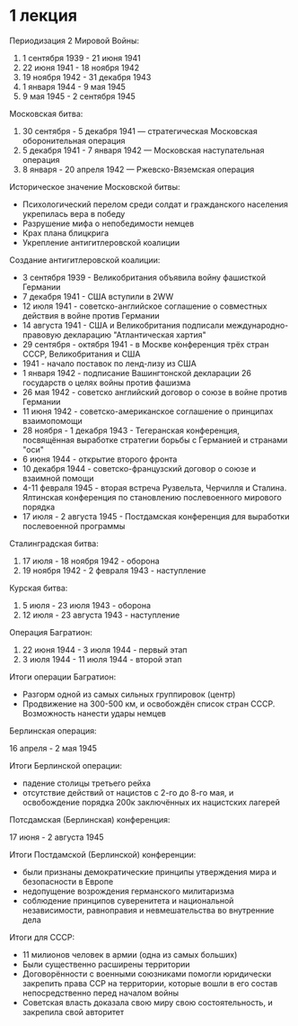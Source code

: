 # 1 лекция

Периодизация 2 Мировой Войны:

1. 1 сентября 1939 - 21 июня 1941
2. 22 июня 1941 - 18 ноября 1942
3. 19 ноября 1942 - 31 декабря 1943
4. 1 января 1944 - 9 мая 1945
5. 9 мая 1945 - 2 сентября 1945

Московская битва:

1. 30 сентября - 5 декабря 1941 — стратегическая Московская оборонительная операция
2. 5 декабря 1941 - 7 января 1942 — Московская наступательная операция
3. 8 января - 20 апреля 1942 — Ржевско-Вяземская операция

Историческое значение Московской битвы:

- Психологический перелом среди солдат и гражданского населения укрепилась вера в победу
- Разрушение мифа о непобедимости немцев
- Крах плана блицкрига
- Укрепление антигитлеровской коалиции

Создание антигитлеровской коалиции:

- 3 сентября 1939 - Великобритания объявила войну фашисткой Германии
- 7 декабря 1941 - США вступили в 2WW
- 12 июля 1941 - советско-английское соглашение о совместных действия в войне против Германии
- 14 августа 1941 - США и Великобритания подписали международно-правовую декларацию "Атлантическая хартия"
- 29 сентября - октября 1941 - в Москве конференция трёх стран СССР, Великобритания и США
- 1941 - начало поставок по ленд-лизу из США
- 1 января 1942 - подписание Вашингтонской декларации 26 государств о целях войны против фашизма
- 26 мая 1942 - советско английский договор о союзе в войне против Германии
- 11 июня 1942 - советско-американское соглашение о принципах взаимопомощи
- 28 ноября - 1 декабря 1943 - Тегеранская конференция, посвящённая выработке стратегии борьбы с Германией и странами "оси"
- 6 июня 1944 - открытие второго фронта
- 10 декабря 1944 - советско-французский договор о союзе и взаимной помощи
- 4-11 февраля 1945 - вторая встреча Рузвельта, Черчилля и Сталина. Ялтинская конференция по становлению послевоенного мирового порядка
- 17 июля - 2 августа 1945 - Постдамская конференция для выработки послевоенной программы

Сталинградская битва:

1. 17 июля - 18 ноября 1942 - оборона
2. 19 ноября 1942 - 2 февраля 1943 - наступление

Курская битва:

1. 5 июля - 23 июля 1943 - оборона
2. 12 июля - 23 августа 1943 - наступление

Операция Багратион:

1. 22 июня 1944 - 3 июля 1944 - первый этап
2. 3 июля 1944 - 11 июля 1944 - второй этап

Итоги операции Багратион:

- Разгорм одной из самых сильных группировок (центр)
- Продвижение на 300-500 км, и освобождён список стран СССР. Возможность нанести удары немцев

Берлинская операция:

16 апреля - 2 мая 1945

Итоги Берлинской операции:

- падение столицы третьего рейха
- отсутствие действий от нацистов с 2-го до 8-го мая, и освобождение порядка 200к заключённых их нацистских лагерей

Потсдамская (Берлинская) конференция:

17 июня - 2 августа 1945

Итоги Постдамской (Берлинской) конференции:

- были признаны демократические принципы утверждения мира и безопасности в Европе
- недопущение возрождения германского милитаризма
- соблюдение принципов суверенитета и национальной независимости, равноправия и невмешательства во внутренние дела

Итоги для  СССР:

- 11 милионов человек в армии (одна из самых больших)
- Были существенно расширены территории 
- Договорённости с военными союзниками помогли юридически закрепить права ССР на территории, которые вошли в его состав непосредственно перед началом войны
- Советская власть доказала свою миру свою состоятельность, и закрепила свой авторитет